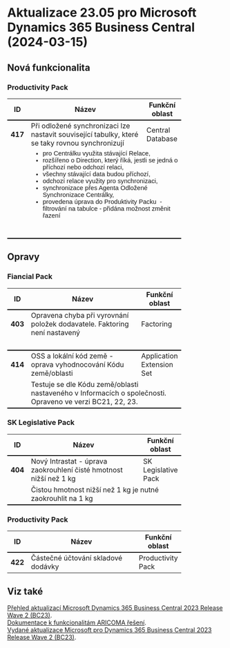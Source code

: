 ﻿# Aktualizace 23.05 pro Microsoft Dynamics 365 Business Central (2024-03-15)

## Nová funkcionalita

### Productivity Pack
<table style="width:80%"><tr><th style="width:8%">ID</th><th style="width:70%">Název</th><th style="width:22%">Funkční oblast</th></tr>
<tr>
        <td style="border-top: 2px solid #000;"><b>417</b></td>
        <td style="border-top: 2px solid #000;">Při odložené synchronizaci lze nastavit související tabulky, které se taky rovnou synchronizují</td>
        <td style="border-top: 2px solid #000;">Central Database</td>
        </tr><tr>
            <td style="border-bottom: 2px solid #000;"></td>
            <td style="border-bottom: 2px solid #000;" colspan="2"><ul style="margin-bottom:0cm;margin-top:0cm;">
 <li style="margin:0cm 0cm 0cm 36pt;font-size:11pt;font-family:Calibri, sans-serif;margin-left:0cm;"><span style="">pro Centrálku využita stávající Relace,</span> </li>
 <li style="margin:0cm 0cm 0cm 36pt;font-size:11pt;font-family:Calibri, sans-serif;margin-left:0cm;"><span style="">rozšířeno o Direction, který říká, jestli se jedná o příchozí
     nebo odchozí relaci,</span> </li>
 <li style="margin:0cm 0cm 0cm 36pt;font-size:11pt;font-family:Calibri, sans-serif;margin-left:0cm;"><span style="">všechny stávající data budou příchozí,</span> </li>
 <li style="margin:0cm 0cm 0cm 36pt;font-size:11pt;font-family:Calibri, sans-serif;margin-left:0cm;"><span style="">odchozí relace využity pro synchronizaci,</span> </li>
 <li style="margin:0cm 0cm 0cm 36pt;font-size:11pt;font-family:Calibri, sans-serif;margin-left:0cm;"><span style="">synchronizace přes Agenta Odložené Synchronizace Centrálky,</span> </li>
 <li style="margin:0cm 0cm 0cm 36pt;font-size:11pt;font-family:Calibri, sans-serif;margin-left:0cm;"><span style="">provedena úprava do Produktivity
     Packu &nbsp;- filtrování na tabulce - přidána&nbsp;</span>možnost změnit řazení&nbsp; </li> </ul><br><br></td>
            </tr> </table>

## Opravy

### Fiancial Pack
<table style="width:80%"><tr><th style="width:8%">ID</th><th style="width:70%">Název</th><th style="width:22%">Funkční oblast</th></tr>
<tr>
        <td style="border-top: 2px solid #000;"><b>403</b></td>
        <td style="border-top: 2px solid #000;">Opravena chyba při vyrovnání položek dodavatele. Faktoring není nastavený</td>
        <td style="border-top: 2px solid #000;">Factoring</td>
        </tr><tr>
            <td style="border-bottom: 2px solid #000;"></td>
            <td style="border-bottom: 2px solid #000;" colspan="2"><div><span style="display:inline !important;"><span>&nbsp;</span></span><br> </div></td>
            </tr><tr>
        <td style="border-top: 2px solid #000;"><b>414</b></td>
        <td style="border-top: 2px solid #000;">OSS a lokální kód země - oprava vyhodnocování Kódu země/oblasti</td>
        <td style="border-top: 2px solid #000;">Application Extension Set</td>
        </tr><tr>
            <td style="border-bottom: 2px solid #000;"></td>
            <td style="border-bottom: 2px solid #000;" colspan="2"><div>Testuje se dle Kódu země/oblasti nastaveného v Informacích o společnosti. Opraveno ve verzi BC21, 22, 23.<br> </div><div> </div></td>
            </tr> </table>

### SK Legislative Pack
<table style="width:80%"><tr><th style="width:8%">ID</th><th style="width:70%">Název</th><th style="width:22%">Funkční oblast</th></tr>
<tr>
        <td style="border-top: 2px solid #000;"><b>404</b></td>
        <td style="border-top: 2px solid #000;">Nový Intrastat - úprava zaokrouhlení čisté hmotnost nižší než 1 kg</td>
        <td style="border-top: 2px solid #000;">SK Legislative Pack</td>
        </tr><tr>
            <td style="border-bottom: 2px solid #000;"></td>
            <td style="border-bottom: 2px solid #000;" colspan="2"><div><span style="display:inline !important;">Čistou hmotnost nižší než 1 kg je nutné zaokrouhlit na 1 kg</span><br> </div></td>
            </tr> </table>

### Productivity Pack
<table style="width:80%"><tr><th style="width:8%">ID</th><th style="width:70%">Název</th><th style="width:22%">Funkční oblast</th></tr>
<tr>
        <td style="border-top: 2px solid #000;"><b>422</b></td>
        <td style="border-top: 2px solid #000;">Částečné účtování skladové dodávky</td>
        <td style="border-top: 2px solid #000;">Productivity Pack</td>
        </tr> </table>

## Viz také 

[Přehled aktualizací Microsoft Dynamics 365 Business Central 2023 Release Wave 2 (BC23)](Updates-bc23.md).  
[Dokumentace k funkcionalitám ARICOMA řešení](https://muj.autocont.cz/docs/cs-cz/dynamics365/business-central/AC-Solutions/ac-solutions.html).  
[Vydané aktualizace Microsoft pro Dynamics 365 Business Central 2023 Release Wave 2 (BC23)](https://support.microsoft.com/en-us/topic/released-updates-for-microsoft-dynamics-365-business-central-2023-release-wave-2-7a4f98e8-66b9-4484-9bc1-66c466d8a82d).  

